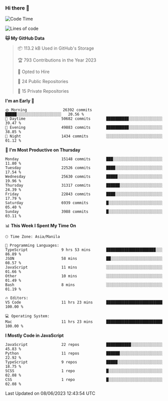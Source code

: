 ### Hi there 👋

<!--START_SECTION:waka-->
![Code Time](http://img.shields.io/badge/Code%20Time-309%20hrs%2059%20mins-blue)

![Lines of code](https://img.shields.io/badge/From%20Hello%20World%20I%27ve%20Written-57.5%20million%20lines%20of%20code-blue)

**🐱 My GitHub Data** 

> 📦 113.2 kB Used in GitHub's Storage 
 > 
> 🏆 793 Contributions in the Year 2023
 > 
> 💼 Opted to Hire
 > 
> 📜 24 Public Repositories 
 > 
> 🔑 15 Private Repositories 
 > 
**I'm an Early 🐤** 

```text
🌞 Morning                26392 commits       █████░░░░░░░░░░░░░░░░░░░░   20.56 % 
🌆 Daytime                50682 commits       ██████████░░░░░░░░░░░░░░░   39.47 % 
🌃 Evening                49883 commits       ██████████░░░░░░░░░░░░░░░   38.85 % 
🌙 Night                  1434 commits        ░░░░░░░░░░░░░░░░░░░░░░░░░   01.12 % 
```
📅 **I'm Most Productive on Thursday** 

```text
Monday                   15148 commits       ███░░░░░░░░░░░░░░░░░░░░░░   11.80 % 
Tuesday                  22526 commits       ████░░░░░░░░░░░░░░░░░░░░░   17.54 % 
Wednesday                25630 commits       █████░░░░░░░░░░░░░░░░░░░░   19.96 % 
Thursday                 31317 commits       ██████░░░░░░░░░░░░░░░░░░░   24.39 % 
Friday                   22843 commits       ████░░░░░░░░░░░░░░░░░░░░░   17.79 % 
Saturday                 6939 commits        █░░░░░░░░░░░░░░░░░░░░░░░░   05.40 % 
Sunday                   3988 commits        █░░░░░░░░░░░░░░░░░░░░░░░░   03.11 % 
```


📊 **This Week I Spent My Time On** 

```text
🕑︎ Time Zone: Asia/Manila

💬 Programming Languages: 
TypeScript               9 hrs 53 mins       ██████████████████████░░░   86.89 % 
JSON                     58 mins             ██░░░░░░░░░░░░░░░░░░░░░░░   08.57 % 
JavaScript               11 mins             ░░░░░░░░░░░░░░░░░░░░░░░░░   01.66 % 
Other                    10 mins             ░░░░░░░░░░░░░░░░░░░░░░░░░   01.49 % 
Bash                     8 mins              ░░░░░░░░░░░░░░░░░░░░░░░░░   01.19 % 

🔥 Editors: 
VS Code                  11 hrs 23 mins      █████████████████████████   100.00 % 

💻 Operating System: 
Mac                      11 hrs 23 mins      █████████████████████████   100.00 % 
```

**I Mostly Code in JavaScript** 

```text
JavaScript               22 repos            ███████████░░░░░░░░░░░░░░   45.83 % 
Python                   11 repos            ██████░░░░░░░░░░░░░░░░░░░   22.92 % 
TypeScript               9 repos             █████░░░░░░░░░░░░░░░░░░░░   18.75 % 
SCSS                     1 repo              █░░░░░░░░░░░░░░░░░░░░░░░░   02.08 % 
CSS                      1 repo              █░░░░░░░░░░░░░░░░░░░░░░░░   02.08 % 
```




 Last Updated on 08/06/2023 12:43:54 UTC
<!--END_SECTION:waka-->
